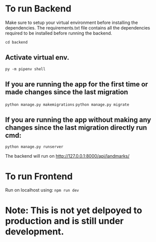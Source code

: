 # To run Backend

Make sure to setup your virtual environment before installing the dependencies.
The requirements.txt file contains all the dependencies required to be installed before running the backend.


`cd backend`
## Activate virtual env.
`py -m pipenv shell`

## If you are running the app for the first time or made changes since the last migration

`python manage.py makemigrations`
`python manage.py migrate`

## If you are running the app without making any changes since the last migration directly run cmd:

`python manage.py runserver`

The backend will run on http://127.0.0.1:8000/api/landmarks/

# To run Frontend

Run on localhost using:
`npm run dev`

# Note: This is not yet delpoyed to production and is still under development.
